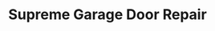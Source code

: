 ---
title: "Supreme Garage Door Repair"
url: /minneapolis/supreme-garage-door-repair/
shop: shop
---